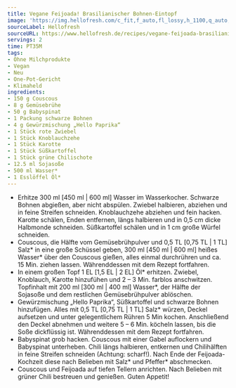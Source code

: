 ```yaml
---
title: Vegane Feijoada! Brasilianischer Bohnen-Eintopf
image: 'https://img.hellofresh.com/c_fit,f_auto,fl_lossy,h_1100,q_auto,w_2600/hellofresh_s3/image/vegane-feijoada-brasilianischer-bohnen-eintopf-47f37adc.jpg'
sourceLabel: Hellofresh
sourceURL: https://www.hellofresh.de/recipes/vegane-feijoada-brasilianischer-bohnen-eintopf-63171dd9c1eb85295c071ee8
servings: 2
time: PT35M
tags:
- Ohne Milchprodukte
- Vegan
- Neu
- One-Pot-Gericht
- Klimaheld
ingredients:
- 150 g Couscous
- 8 g Gemüsebrühe
- 50 g Babyspinat
- 1 Packung schwarze Bohnen
- 4 g Gewürzmischung „Hello Paprika“
- 1 Stück rote Zwiebel
- 1 Stück Knoblauchzehe
- 1 Stück Karotte
- 1 Stück Süßkartoffel
- 1 Stück grüne Chilischote
- 12.5 ml Sojasoße
- 500 ml Wasser*
- 1 Esslöffel Öl*
---
```


- Erhitze 300 ml [450 ml | 600 ml] Wasser im Wasserkocher.  Schwarze Bohnen abgießen, aber nicht abspülen.  Zwiebel halbieren, abziehen und in feine Streifen schneiden. Knoblauchzehe abziehen und fein hacken.  Karotte schälen, Enden entfernen, längs halbieren und in 0,5 cm dicke Halbmonde schneiden.  Süßkartoffel schälen und in 1 cm große Würfel schneiden.
- Couscous, die Hälfte vom Gemüsebrühpulver und 0,5 TL [0,75 TL | 1 TL] Salz\* in eine große Schüssel geben, 300 ml [450 ml | 600 ml] heißes Wasser\* über den Couscous gießen, alles einmal durchrühren und ca. 15 Min. ziehen lassen.  Währenddessen mit dem Rezept fortfahren.
- In einem großen Topf 1 EL [1,5 EL | 2 EL] Öl\* erhitzen. Zwiebel, Knoblauch, Karotte hinzufühen und 2 –  3 Min. farblos anschwitzen. Topfinhalt mit 200 ml [300 ml | 400 ml] Wasser\*, der Hälfte der Sojasoße und dem restlichen Gemüsebrühpulver ablöschen.
- Gewürzmischung „Hello Paprika“, Süßkartoffel und schwarze Bohnen hinzufügen. Alles mit 0,5 TL [0,75 TL | 1 TL] Salz\* würzen, Deckel aufsetzen und unter gelegentlichem Rühren 5 Min kochen. Anschließend den Deckel abnehmen und weitere 5 – 6 Min. köcheln lassen, bis die Soße dickflüssig ist.  Währenddessen mit dem Rezept fortfahren.
- Babyspinat grob hacken. Couscous mit einer Gabel auflockern und Babyspinat unterheben.  Chili längs halbieren, entkernen und Chilihälften in feine Streifen schneiden (Achtung: scharf!).  Nach Ende der Feijoada-Kochzeit diese nach Belieben mit Salz\* und Pfeffer\* abschmecken.
- Couscous und Feijoada auf tiefen Tellern anrichten. Nach Belieben mit grüner Chili bestreuen und genießen.  Guten Appetit!
